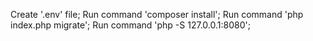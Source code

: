 Create '.env' file;
Run command 'composer install';
Run command 'php index.php migrate';
Run command 'php -S 127.0.0.1:8080';
